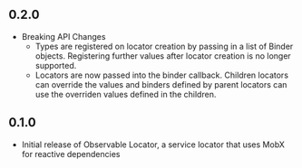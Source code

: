 ## 0.2.0

- Breaking API Changes
    - Types are registered on locator creation by passing in a list of Binder objects. Registering further values after locator creation is no longer supported.
    - Locators are now passed into the binder callback. Children locators can override the values and binders defined by parent locators can use the overriden values defined in the children.

## 0.1.0

- Initial release of Observable Locator, a service locator that uses MobX for reactive dependencies
